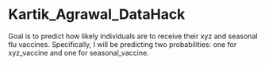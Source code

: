 # Kartik_Agrawal_DataHack
 Goal is to predict how likely individuals are to receive their xyz and seasonal flu vaccines. Specifically, I will be predicting two probabilities: one for xyz_vaccine and one for seasonal_vaccine.
